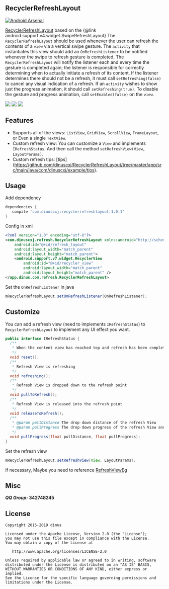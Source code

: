 
## RecyclerRefreshLayout
[![Android Arsenal](https://img.shields.io/badge/Android%20Arsenal-RecyclerRefreshLayout-green.svg?style=true)](https://android-arsenal.com/details/1/3383)

 [RecyclerRefreshLayout](https://github.com/dinuscxj/RecyclerRefreshLayout) based on the {@link android.support.v4.widget.SwipeRefreshLayout}
 The `RecyclerRefreshLayout` should be used whenever the user can refresh the
 contents of a `view` via a vertical swipe gesture. The `activity` that
 instantiates this view should add an `OnRefreshListener` to be notified
 whenever the swipe to refresh gesture is completed. The `RecyclerRefreshLayout`
 will notify the listener each and every time the gesture is completed again;
 the listener is responsible for correctly determining when to actually
 initiate a refresh of its content. If the listener determines there should
 not be a refresh, it must call `setRefreshing(false)` to cancel any visual
 indication of a refresh. If an `activity` wishes to show just the progress
 animation, it should call `setRefreshing(true)`. To disable the gesture and
 progress animation, call `setEnabled(false)` on the `view`.
 
![](https://raw.githubusercontent.com/dinuscxj/RecyclerRefreshLayout/master/Preview/RecyclerRefreshLayoutNormal.gif?width=300)
![](https://raw.githubusercontent.com/dinuscxj/RecyclerRefreshLayout/master/Preview/RecyclerRefreshLayoutNoData.gif?width=300)
![](https://raw.githubusercontent.com/dinuscxj/RecyclerRefreshLayout/master/Preview/RecyclerRefreshLayoutFailure.gif?width=300)<br/>

## Features
 * Supports all of the views: `ListView`, `GridView`, `ScrollView`, `FrameLayout`, or Even a single `TextView`.
 * Custom refresh view: You can customize a `View` and implements `IRefreshStatus`. And then call the method `setRefreshView(View, LayoutParams)`. 
 * Custom refresh tips: [tips] (https://github.com/dinuscxj/RecyclerRefreshLayout/tree/master/app/src/main/java/com/dinuscxj/example/tips).

## Usage
 Add dependency
 ```gradle
 dependencies {
    compile 'com.dinuscxj:recyclerrefreshlayout:1.0.1'
 }
 ```

 Config in xml
 ``` xml
 <?xml version="1.0" encoding="utf-8"?>
 <com.dinuscxj.refresh.RecyclerRefreshLayout xmlns:android="http://schemas.android.com/apk/res/android"
     android:id="@+id/refresh_layout"
     android:layout_width="match_parent"
     android:layout_height="match_parent">
     <android.support.v7.widget.RecyclerView
         android:id="@+id/recycler_view"
         android:layout_width="match_parent"
         android:layout_height="match_parent" />
 </app.dinus.com.refresh.RecyclerRefreshLayout>
 ```

 Set the `OnRefreshListener` in java
 ```java
 mRecyclerRefreshLayout.setOnRefreshListener(OnRefreshListener);
 ```
 
## Customize
 You can add a refresh view (need to implements `IRefreshStatus`) to `RecyclerRefreshLayout` to implement any UI effect you want.
 ```java
 public interface IRefreshStatus {
   /**
    * When the content view has reached top and refresh has been completed, view will be reset.
    */
   void reset();
   /**
    * Refresh View is refreshing
    */
   void refreshing();
   /**
    * Refresh View is dropped down to the refresh point
    */
   void pullToRefresh();
   /**
    * Refresh View is released into the refresh point
    */
   void releaseToRefresh();
   /**
    * @param pullDistance The drop-down distance of the refresh View
    * @param pullProgress The drop-down progress of the refresh View and the pullProgress may be more than 1.0f
    */
   void pullProgress(float pullDistance, float pullProgress);
 }
 ```
 
 Set the refresh view
 ```java 
 mRecyclerRefreshLayout.setRefreshView(View, LayoutParams);
 ```
 If necessary, Maybe you need to reference [RefreshViewEg](https://github.com/dinuscxj/RecyclerRefreshLayout/tree/master/app/src/main/java/com/dinuscxj/example/demo/RefreshViewEg.java) 
 
## Misc
  ***QQ Group:*** **342748245**
  
## License
    Copyright 2015-2019 dinus

    Licensed under the Apache License, Version 2.0 (the "License");
    you may not use this file except in compliance with the License.
    You may obtain a copy of the License at

       http://www.apache.org/licenses/LICENSE-2.0

    Unless required by applicable law or agreed to in writing, software
    distributed under the License is distributed on an "AS IS" BASIS,
    WITHOUT WARRANTIES OR CONDITIONS OF ANY KIND, either express or implied.
    See the License for the specific language governing permissions and
    limitations under the License.
